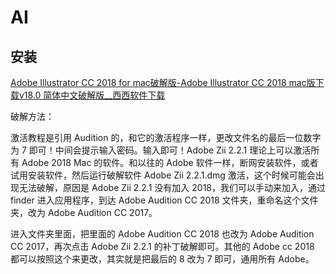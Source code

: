 # AI

## 安装

[Adobe Illustrator CC 2018 for mac破解版-Adobe Illustrator CC 2018 mac版下载v18.0 简体中文破解版__西西软件下载](https://www.cr173.com/soft/89396.html)

破解方法：

激活教程是引用 Audition 的，和它的激活程序一样，更改文件名的最后一位数字为 7 即可！中间会提示输入密码。输入即可！Adobe Zii 2.2.1 理论上可以激活所有 Adobe 2018 Mac 的软件。和以往的 Adobe 软件一样，断网安装软件，或者试用安装软件，然后运行破解软件 Adobe Zii 2.2.1.dmg 激活，这个时候可能会出现无法破解，原因是 Adobe Zii 2.2.1 没有加入 2018，我们可以手动来加入，通过 finder 进入应用程序，到达 Adobe Audition CC 2018 文件夹，重命名这个文件夹，改为 Adobe Audition CC 2017。

进入文件夹里面，把里面的 Adobe Audition CC 2018 也改为 Adobe Audition CC 2017，再次点击 Adobe Zii 2.2.1 的补丁破解即可。其他的 Adobe cc 2018 都可以按照这个来更改，其实就是把最后的 8 改为 7 即可，通用所有 Adobe。